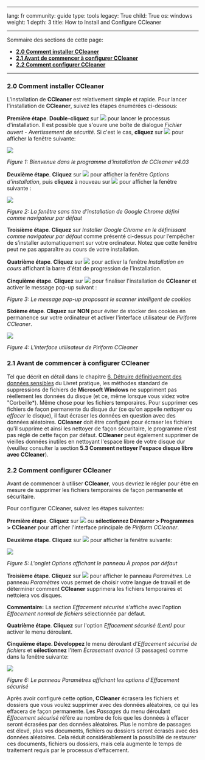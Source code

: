 

---

lang: fr
community: guide
type: tools
legacy: True
child: True
os: windows
weight: 1
depth: 3
title: How to Install and Configure CCleaner

---

Sommaire des sections de cette page:  

- [**2.0 Comment installer CCleaner**](#2.0)
- [**2.1 Avant de commencer à configurer CCleaner**](#2.1)
- [**2.2 Comment configurer CCleaner**](#2.2)

----

<a name="2.0"></a>
### 2.0 Comment installer CCleaner ###

L'installation de **CCleaner** est relativement simple et rapide. Pour lancer l'installation de **CCleaner**, suivez les étapes énumérées ci-dessous:

**Première étape**. **Double-cliquez** sur ![](/sbox/screen/ccleaner-fr/01.png) pour lancer le processus d'installation. Il est possible que s'ouvre une boîte de dialogue *Fichier ouvert - Avertissement de sécurité*. Si c'est le cas, **cliquez** sur ![](/sbox/screen/ccleaner-fr/02.png) pour afficher la fenêtre suivante:

![](/sbox/screen/ccleaner-fr/03.png)

*Figure 1: Bienvenue dans le programme d'installation de CCleaner v4.03*

**Deuxième étape**. **Cliquez** sur ![](/sbox/screen/ccleaner-fr/06.png) pour afficher la fenêtre *Options d’installation*, puis **cliquez** à nouveau sur ![](/sbox/screen/ccleaner-fr/06.png) pour afficher la fenêtre suivante :

![](/sbox/screen/ccleaner-fr/10.png)

*Figure 2: La fenêtre sans titre d’installation de Google Chrome défini comme navigateur par défaut*

**Troisième étape**. **Cliquez** sur *Installer Google Chrome en le définissant comme navigateur par défaut* comme présenté ci-dessus pour l’empêcher de s’installer automatiquement sur votre ordinateur. Notez que cette fenêtre peut ne pas apparaître au cours de votre installation.

**Quatrième étape**. **Cliquez** sur ![](/sbox/screen/ccleaner-fr/11.png) pour activer la fenêtre *Installation en cours* affichant la barre d'état de progression de l'installation.

**Cinquième étape**. **Cliquez** sur ![](/sbox/screen/ccleaner-fr/13.png) pour finaliser l'installation de **CCleaner** et activer le message pop-up suivant :

*Figure 3: Le message pop-up proposant le scanner intelligent de cookies*

**Sixième étape**. **Cliquez** sur **NON** pour éviter de stocker des cookies en permanence sur votre ordinateur et activer l'interface utilisateur de *Piriform CCleaner*.

![](/sbox/screen/ccleaner-fr/15.png)

*Figure 4: L'interface utilisateur de Piriform CCleaner*

<a name="2.1"></a>
### 2.1 Avant de commencer à configurer CCleaner ###

Tel que décrit en détail dans le chapitre [6. Détruire définitivement des données sensibles](/fr/chapter-6) du Livret pratique, les méthodes standard de suppressions de fichiers de **Microsoft Windows** ne suppriment pas réellement les données du disque (et ce, même lorsque vous videz votre "Corbeille*). Même chose pour les fichiers temporaires. Pour supprimer ces fichiers de façon permanente du disque dur (ce qu'on appelle *nettoyer* ou *effacer* le disque), il faut écraser les données en question avec des données aléatoires. **CCleaner** doit être configuré pour écraser les fichiers qu'il supprime et ainsi les nettoyer de façon sécuritaire, le programme n'est pas réglé de cette façon par défaut. **CCleaner** peut également supprimer de vieilles données inutiles en nettoyant l'espace libre de votre disque dur (veuillez consulter la section **5.3 Comment nettoyer l'espace disque libre avec CCleaner**).

<a name="2.2"></a>
### 2.2 Comment configurer CCleaner ###

Avant de commencer à utiliser **CCleaner**, vous devriez le régler pour être en mesure de supprimer les fichiers temporaires de façon permanente et sécuritaire.

Pour configurer CCleaner, suivez les étapes suivantes:

**Première étape**. **Cliquez** sur ![](/sbox/screen/ccleaner-fr/20.png) ou **sélectionnez Démarrer > Programmes > CCleaner** pour afficher l'interface principale de *Piriform CCleaner*.

**Deuxième étape**. **Cliquez** sur ![](/sbox/screen/ccleaner-fr/22.png) pour afficher la fenêtre suivante:

![](/sbox/screen/ccleaner-fr/21.png)

*Figure 5: L'onglet Options affichant le panneau À propos par défaut*

**Troisième étape**. **Cliquez** sur ![](/sbox/screen/ccleaner-fr/23.png) pour afficher le panneau *Paramètres*. Le panneau *Paramètres* vous permet de choisir votre langue de travail et de déterminer comment **CCleaner** supprimera les fichiers temporaires et nettoiera vos disques.

**Commentaire:** La section *Effacement sécurisé* s'affiche avec l'option *Effacement normal de fichiers* sélectionnée par défaut.

**Quatrième étape**. **Cliquez** sur l'option *Effacement sécurisé (Lent)* pour activer le menu déroulant.

**Cinquième étape. Développez** le menu déroulant d'*Effacement sécurisé de fichiers* et **sélectionnez** l'item *Écrasement avancé* (3 passages) comme dans la fenêtre suivante: 

![](/sbox/screen/ccleaner-fr/24.png)

*Figure 6: Le panneau Paramètres affichant les options d'Effacement sécurisé*

Après avoir configuré cette option, **CCleaner** écrasera les fichiers et dossiers que vous voulez supprimer avec des données aléatoires, ce qui les effacera de façon permanente. Les *Passages* du menu déroulant *Effacement sécurisé* réfère au nombre de fois que les données à effacer seront écrasées par des données aléatoires. Plus le nombre de passages est élevé, plus vos documents, fichiers ou dossiers seront écrasés avec des données aléatoires. Cela réduit considérablement la possibilité de restaurer ces documents, fichiers ou dossiers, mais cela augmente le temps de traitement requis par le processus d'effacement.


